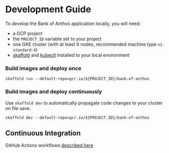 # Development Guide

To develop the Bank of Anthos application locally, you will need:

- a GCP project
- the `PROJECT_ID` variable set to your project
- one GKE cluster (with at least 4 nodes, recommended machine type `n1-standard-4`)
- [skaffold](https://skaffold.dev/docs/install/) and [kubectl](https://kubernetes.io/docs/tasks/tools/install-kubectl/) installed to your local environment


### Build images and deploy once

```
skaffold run --default-repo=gcr.io/${PROJECT_ID}/bank-of-anthos
```

### Build images and deploy continuously

Use `skaffold dev` to automatically propagate code changes to your cluster on file save.

```
skaffold dev --default-repo=gcr.io/${PROJECT_ID}/bank-of-anthos
```


## Continuous Integration

GitHub Actions workflows [described here](../.github/workflows)
